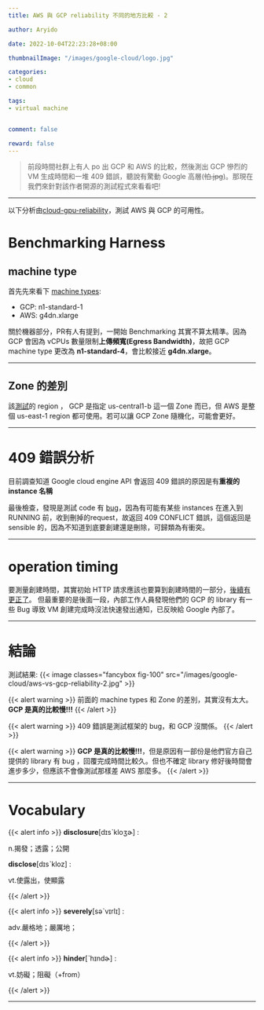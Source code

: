```yaml
---
title: AWS 與 GCP reliability 不同的地方比較 - 2

author: Aryido

date: 2022-10-04T22:23:28+08:00

thumbnailImage: "/images/google-cloud/logo.jpg"

categories:
- cloud
- common

tags:
- virtual machine 


comment: false

reward: false
---
```

<!--BODY-->
> 前段時間社群上有人 po 出 GCP 和 AWS 的比較，然後測出 GCP 慘烈的 VM 生成時間和一堆 409 錯誤，聽說有驚動 Google 高層(~~怕.jpg~~)。那現在我們來針對該作者開源的測試程式來看看吧!

<!--more-->

---

以下分析由[cloud-gpu-reliability](https://github.com/piercefreeman/cloud-gpu-reliability)，測試 AWS 與 GCP 的可用性。

# Benchmarking Harness
## machine type
首先先來看下 [machine types](https://github.com/piercefreeman/cloud-gpu-reliability/blob/main/gpu_reliability/cli.py):
- GCP: n1-standard-1
- AWS: g4dn.xlarge

關於機器部分，PR有人有提到，一開始 Benchmarking 其實不算太精準。因為 GCP 會因為 vCPUs 數量限制**上傳頻寬(Egress Bandwidth)**，故把 GCP machine type 更改為 **n1-standard-4**，會比較接近 **g4dn.xlarge**。

---

## Zone 的差別
該[測試](https://github.com/piercefreeman/cloud-gpu-reliability/blob/main/gpu_reliability/cli.py)的 region ， GCP 是指定 us-central1-b 這一個 Zone 而已，但 AWS 是整個 us-east-1 region 都可使用。若可以讓 GCP Zone 隨機化，可能會更好。

---

# 409 錯誤分析
目前調查知道 Google cloud engine API 會返回 409 錯誤的原因是有**重複的 instance 名稱**

最後檢查，發現是測試 code 有 [bug](https://github.com/piercefreeman/cloud-gpu-reliability/pull/5/commits/8539717d586a5888210f87bc1da2f7c694f0689b)，因為有可能有某些 instances 在進入到 RUNNING 前，收到刪掉的request，故返回 409 CONFLICT 錯誤，這個返回是 sensible 的，因為不知道到底要創建還是刪除，可歸類為有衝突。

---

# operation timing
要測量創建時間，其實初始 HTTP 請求應該也要算到創建時間的一部分，[後續有更正了](https://github.com/piercefreeman/cloud-gpu-reliability/pull/8)。
但最重要的是後面一段，內部工作人員發現他們的 GCP 的 library 有一些 Bug 導致 VM 創建完成時沒法快速發出通知，已反映給 Google 內部了。

---

# 結論

測試結果:
{{< image classes="fancybox fig-100" src="/images/google-cloud/aws-vs-gcp-reliability-2.jpg" >}}

{{< alert warning >}}
前面的 machine types 和 Zone 的差別，其實沒有太大。 **GCP 是真的比較慢!!!**
{{< /alert >}}

{{< alert warning >}}
409 錯誤是測試框架的 bug，和 GCP 沒關係。
{{< /alert >}}

{{< alert warning >}}
**GCP 是真的比較慢!!!**，但是原因有一部份是他們官方自己提供的 library 有 bug ，回覆完成時間比較久。但也不確定 library 修好後時間會進步多少，但應該不會像測試那樣差 AWS 那麼多。
{{< /alert >}}

---

# Vocabulary
{{< alert info >}}
**disclosure**[dɪsˋkloʒɚ] :

n.揭發；透露；公開

**disclose**[dɪsˋkloz] :

vt.使露出，使顯露

{{< /alert >}}

{{< alert info >}}
**severely**[səˋvɪrlɪ] :

adv.嚴格地；嚴厲地；

{{< /alert >}}

{{< alert info >}}
**hinder**[ˋhɪndɚ] :

vt.妨礙；阻礙（+from）

{{< /alert >}}

---